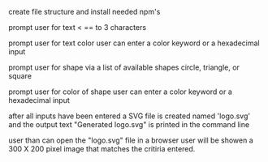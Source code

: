 create file structure and install needed npm's

prompt user for text < == to 3 characters

prompt user for text color
    user can enter a color keyword or a hexadecimal input

prompt user for shape via a list of available shapes
    circle, triangle, or square

prompt user for color of shape
    user can enter a color keyword or a hexadecimal input

after all inputs have been entered a SVG file is created named 'logo.svg'
and the output text "Generated logo.svg" is printed in the command line

user than can open the "logo.svg" file in a browser
    user will be showen a 300 X 200 pixel image that matches the critiria entered.